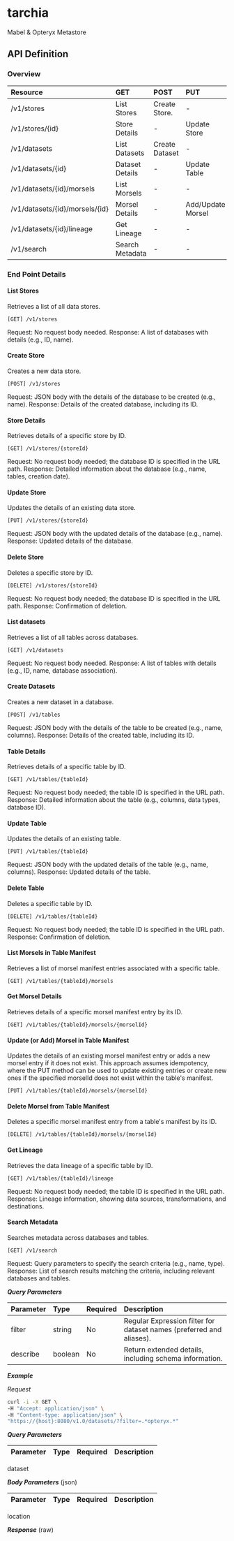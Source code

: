 # tarchia
Mabel &amp; Opteryx Metastore

## API Definition

### Overview

 Resource	                 | GET              | POST            | PUT               | DELETE
:--------------------------- | :--------------- | :-------------- | :---------------- | :----- 
/v1/stores                 | List Stores      | Create Store.   |  -                |  - 		
/v1/stores/{id}            | Store Details    |  -               | Update Store      | Delete Store
/v1/datasets               | List Datasets    | Create Dataset  |  -                |  -		
/v1/datasets/{id}          | Dataset Details  |  -               | Update Table      | Delete Table
/v1/datasets/{id}/morsels  | List Morsels     |  -              |  -                |  -
/v1/datasets/{id}/morsels/{id} | Morsel Details   |  -              | Add/Update Morsel | Delete Morsel 
/v1/datasets/{id}/lineage  | Get Lineage      |  -              |  -                |  -					
/v1/search                   | Search Metadata  |  -              |  - 			      |  -

### End Point Details

#### List Stores

Retrieves a list of all data stores.

~~~
[GET] /v1/stores
~~~

Request: No request body needed.
Response: A list of databases with details (e.g., ID, name).

#### Create Store

Creates a new data store.

~~~
[POST] /v1/stores
~~~

Request: JSON body with the details of the database to be created (e.g., name).
Response: Details of the created database, including its ID.

#### Store Details

Retrieves details of a specific store by ID.

~~~
[GET] /v1/stores/{storeId}
~~~

Request: No request body needed; the database ID is specified in the URL path.
Response: Detailed information about the database (e.g., name, tables, creation date).

#### Update Store

Updates the details of an existing data store.

~~~
[PUT] /v1/stores/{storeId}
~~~

Request: JSON body with the updated details of the database (e.g., name).
Response: Updated details of the database.

#### Delete Store

Deletes a specific store by ID.

~~~
[DELETE] /v1/stores/{storeId}
~~~

Request: No request body needed; the database ID is specified in the URL path.
Response: Confirmation of deletion.

#### List datasets 

Retrieves a list of all tables across databases.

~~~
[GET] /v1/datasets 
~~~

Request: No request body needed.
Response: A list of tables with details (e.g., ID, name, database association).

#### Create Datasets 

Creates a new dataset in a database.

~~~
[POST] /v1/tables
~~~

Request: JSON body with the details of the table to be created (e.g., name, columns).
Response: Details of the created table, including its ID.

#### Table Details

Retrieves details of a specific table by ID.

~~~
[GET] /v1/tables/{tableId}
~~~

Request: No request body needed; the table ID is specified in the URL path.
Response: Detailed information about the table (e.g., columns, data types, database ID).

#### Update Table

Updates the details of an existing table.

~~~
[PUT] /v1/tables/{tableId}
~~~

Request: JSON body with the updated details of the table (e.g., name, columns).
Response: Updated details of the table.

#### Delete Table

Deletes a specific table by ID.

~~~
[DELETE] /v1/tables/{tableId}
~~~

Request: No request body needed; the table ID is specified in the URL path.
Response: Confirmation of deletion.

#### List Morsels in Table Manifest

Retrieves a list of morsel manifest entries associated with a specific table.

~~~
[GET] /v1/tables/{tableId}/morsels
~~~

#### Get Morsel Details

Retrieves details of a specific morsel manifest entry by its ID.

~~~
[GET] /v1/tables/{tableId}/morsels/{morselId}
~~~

#### Update (or Add) Morsel in Table Manifest

Updates the details of an existing morsel manifest entry or adds a new morsel entry if it does not exist. This approach assumes idempotency, where the PUT method can be used to update existing entries or create new ones if the specified morselId does not exist within the table's manifest.

~~~
[PUT] /v1/tables/{tableId}/morsels/{morselId}
~~~

#### Delete Morsel from Table Manifest

Deletes a specific morsel manifest entry from a table's manifest by its ID.

~~~
[DELETE] /v1/tables/{tableId}/morsels/{morselId}
~~~

#### Get Lineage

Retrieves the data lineage of a specific table by ID.

~~~
[GET] /v1/tables/{tableId}/lineage
~~~

Request: No request body needed; the table ID is specified in the URL path.
Response: Lineage information, showing data sources, transformations, and destinations.

#### Search Metadata

Searches metadata across databases and tables.

~~~
[GET] /v1/search
~~~

Request: Query parameters to specify the search criteria (e.g., name, type).
Response: List of search results matching the criteria, including relevant databases and tables.


**_Query Parameters_**

Parameter | Type    | Required | Description
:-------- | :------ | :------- | :-----------
filter    | string  | No       | Regular Expression filter for dataset names (preferred and aliases).
describe  | boolean | No       | Return extended details, including schema information.

**_Example_**

_Request_

~~~bash
curl -i -X GET \
-H "Accept: application/json" \
-H "Content-type: application/json" \
"https://{host}:8080/v1.0/datasets/?filter=.*opteryx.*"
~~~


**_Query Parameters_**

Parameter | Type    | Required | Description
:-------- | :------ | :------- | :-----------
dataset

**_Body Parameters_** (json)

Parameter | Type    | Required | Description
:-------- | :------ | :------- | :-----------
location

**_Response_** (raw)

